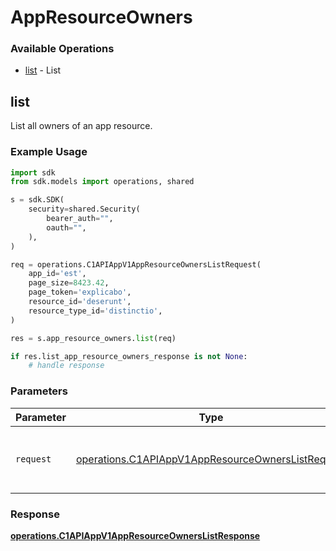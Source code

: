 # AppResourceOwners

### Available Operations

* [list](#list) - List

## list

List all owners of an app resource.

### Example Usage

```python
import sdk
from sdk.models import operations, shared

s = sdk.SDK(
    security=shared.Security(
        bearer_auth="",
        oauth="",
    ),
)

req = operations.C1APIAppV1AppResourceOwnersListRequest(
    app_id='est',
    page_size=8423.42,
    page_token='explicabo',
    resource_id='deserunt',
    resource_type_id='distinctio',
)

res = s.app_resource_owners.list(req)

if res.list_app_resource_owners_response is not None:
    # handle response
```

### Parameters

| Parameter                                                                                                              | Type                                                                                                                   | Required                                                                                                               | Description                                                                                                            |
| ---------------------------------------------------------------------------------------------------------------------- | ---------------------------------------------------------------------------------------------------------------------- | ---------------------------------------------------------------------------------------------------------------------- | ---------------------------------------------------------------------------------------------------------------------- |
| `request`                                                                                                              | [operations.C1APIAppV1AppResourceOwnersListRequest](../../models/operations/c1apiappv1appresourceownerslistrequest.md) | :heavy_check_mark:                                                                                                     | The request object to use for the request.                                                                             |


### Response

**[operations.C1APIAppV1AppResourceOwnersListResponse](../../models/operations/c1apiappv1appresourceownerslistresponse.md)**

